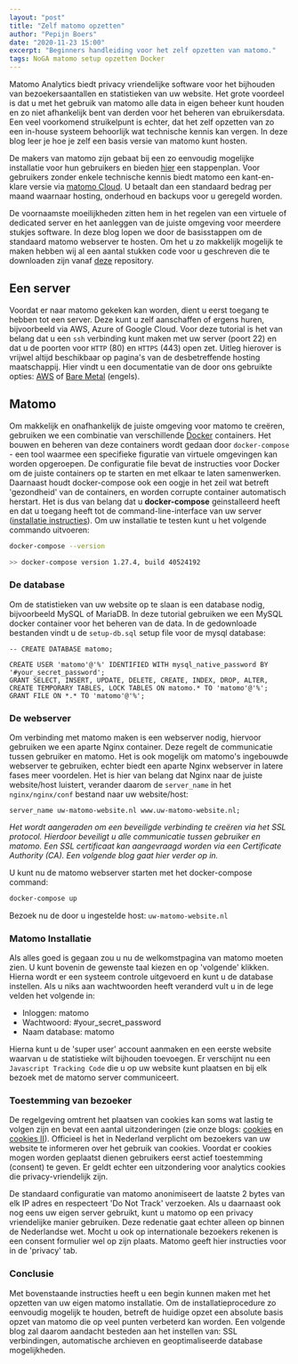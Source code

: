 ```yaml
---
layout: "post"
title: "Zelf matomo opzetten"
author: "Pepijn Boers"
date: "2020-11-23 15:00"
excerpt: "Beginners handleiding voor het zelf opzetten van matomo."
tags: NoGA matomo setup opzetten Docker
---
```


Matomo Analytics biedt privacy vriendelijke software voor het bijhouden van bezoekersaantallen en statistieken van uw website. Het grote voordeel is dat u met het gebruik van matomo alle data in eigen beheer kunt houden en zo niet afhankelijk bent van derden voor het beheren van ebruikersdata. Een veel voorkomend struikelpunt is echter, dat het zelf opzetten van zo een in-house systeem behoorlijk wat technische kennis kan vergen. In deze blog leer je hoe je zelf een basis versie van matomo kunt hosten. 

De makers van matomo zijn gebaat bij een zo eenvoudig mogelijke installatie voor hun gebruikers en bieden [hier](https://matomo.org/docs/installation/) een stappenplan. Voor gebruikers zonder enkele technische kennis biedt matomo een kant-en-klare versie via [matomo Cloud](https://matomo.org/matomo-cloud/). U betaalt dan een standaard bedrag per maand waarnaar hosting, onderhoud en backups voor u geregeld worden. 

De voornaamste moeilijkheden zitten hem in het regelen van een virtuele of dedicated server en het aanleggen van de juiste omgeving voor meerdere stukjes software. In deze blog lopen we door de basisstappen om de standaard matomo webserver te hosten. Om het u zo makkelijk mogelijk te maken hebben wij al een aantal stukken code voor u geschreven die te downloaden zijn vanaf [deze](https://github.com/PepijnBoers/matomo-compose) repository. 

## Een server
Voordat er naar matomo gekeken kan worden, dient u eerst toegang te hebben tot een server. Deze kunt u zelf aanschaffen of ergens huren, bijvoorbeeld via AWS, Azure of Google Cloud. Voor deze tutorial is het van belang dat u een `ssh` verbinding kunt maken met uw server (poort 22) en dat u de poorten voor `HTTP` (80) en `HTTPS` (443) open zet. Uitleg hierover is vrijwel altijd beschikbaar op pagina's van de desbetreffende hosting maatschappij. Hier vindt u een documentatie van de door ons gebruikte opties: [AWS](https://gitlab.science.ru.nl/mdessing/noga/-/tree/master/setup/aws.md) of [Bare Metal](https://gitlab.science.ru.nl/mdessing/noga/-/tree/master/setup/bare_metal.md) (engels).

## Matomo
Om makkelijk en onafhankelijk de juiste omgeving voor matomo te creëren, gebruiken we een combinatie van verschillende [Docker](https://www.strato.nl/server/docker-tutorial/) containers. Het bouwen en beheren van deze containers wordt gedaan door `docker-compose` - een tool waarmee een specifieke figuratie van virtuele omgevingen kan worden opgeroepen. De configuratie file bevat de instructies voor Docker om de juiste containers op te starten en met elkaar te laten samenwerken. Daarnaast houdt docker-compose ook een oogje in het zeil wat betreft 'gezondheid' van de containers, en worden corrupte container automatisch herstart. Het is dus van belang dat u **docker-compose** geinstalleerd heeft en dat u toegang heeft tot de command-line-interface van uw server ([installatie instructies]((https://docs.docker.com/compose/install/))). Om uw installatie te testen kunt u het volgende commando uitvoeren:

```bash
docker-compose --version

>> docker-compose version 1.27.4, build 40524192
```

### De database
Om de statistieken van uw website op te slaan is een database nodig, bijvoorbeeld MySQL of MariaDB. In deze tutorial gebruiken we een MySQL docker container voor het beheren van de data. In de gedownloade bestanden vindt u de `setup-db.sql` setup file voor de mysql database:


```mysql
-- CREATE DATABASE matomo;

CREATE USER 'matomo'@'%' IDENTIFIED WITH mysql_native_password BY '#your_secret_password';
GRANT SELECT, INSERT, UPDATE, DELETE, CREATE, INDEX, DROP, ALTER, CREATE TEMPORARY TABLES, LOCK TABLES ON matomo.* TO 'matomo'@'%';
GRANT FILE ON *.* TO 'matomo'@'%';
```


### De webserver
Om verbinding met matomo maken is een webserver nodig, hiervoor gebruiken we een aparte Nginx container. Deze regelt de communicatie tussen gebruiker en matomo. Het is ook mogelijk om matomo's ingebouwde webserver te gebruiken, echter biedt een aparte Nginx webserver in latere fases meer voordelen. Het is hier van belang dat Nginx naar de juiste website/host luistert, verander daarom de `server_name` in het `nginx/nginx/conf` bestand naar uw website/host:

```
server_name uw-matomo-website.nl www.uw-matomo-website.nl;
```

_Het wordt aangeraden om een beveiligde verbinding te creëren via het SSL protocol. Hierdoor beveiligt u alle communicatie tussen gebruiker en matomo. Een SSL certificaat kan aangevraagd worden via een Certificate Authority (CA). Een volgende blog gaat hier verder op in._

U kunt nu de matomo webserver starten met het docker-compose command:

```bash
docker-compose up
```

Bezoek nu de door u ingestelde host: `uw-matomo-website.nl`

### Matomo Installatie
Als alles goed is gegaan zou u nu de welkomstpagina van matomo moeten zien. U kunt bovenin de gewenste taal kiezen en op 'volgende' klikken. Hierna wordt er een systeem controle uitgevoerd en kunt u de database instellen. Als u niks aan wachtwoorden heeft veranderd vult u in de lege velden het volgende in:

* Inloggen: matomo
* Wachtwoord: #your_secret_password
* Naam database: matomo

Hierna kunt u de 'super user' account aanmaken en een eerste website waarvan u de statistieke wilt bijhouden toevoegen. Er verschijnt nu een `Javascript Tracking Code` die u op uw website kunt plaatsen en bij elk bezoek met de matomo server communiceert.

### Toestemming van bezoeker
De regelgeving omtrent het plaatsen van cookies kan soms wat lastig te volgen zijn en bevat een aantal uitzonderingen (zie onze blogs: [cookies](https://nogadata.nl/2020/03/09/cookies.html) en [cookies II](https://nogadata.nl/2020/03/09/borgesius-cookies.html)). Officieel is het in Nederland verplicht om bezoekers van uw website te informeren over het gebruik van cookies. Voordat er cookies mogen worden geplaatst dienen gebruikers eerst actief toestemming (consent) te geven. Er geldt echter een uitzondering voor analytics cookies die privacy-vriendelijk zijn.

De standaard configuratie van matomo anonimiseert de laatste 2 bytes van elk IP adres en respecteert 'Do Not Track' verzoeken. Als u daarnaast ook nog eens uw eigen server gebruikt, kunt u matomo op een privacy vriendelijke manier gebruiken. Deze redenatie gaat echter alleen op binnen de Nederlandse wet. Mocht u ook op internationale bezoekers rekenen is een consent formulier wel op zijn plaats. Matomo geeft hier instructies voor in de 'privacy' tab.

### Conclusie
Met bovenstaande instructies heeft u een begin kunnen maken met het opzetten van uw eigen matomo installatie. Om de installatieprocedure zo eenvoudig mogelijk te houden, betreft de huidige opzet een absolute basis opzet van matomo die op veel punten verbeterd kan worden. Een volgende blog zal daarom aandacht besteden aan het instellen van: SSL verbindingen, automatische archieven en geoptimaliseerde database mogelijkheden. 
